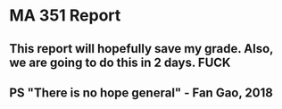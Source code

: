 # MA 351 Report

## This report will hopefully save my grade. Also, we are going to do this in 2 days. FUCK
## PS "There is no hope general" - Fan Gao, 2018
